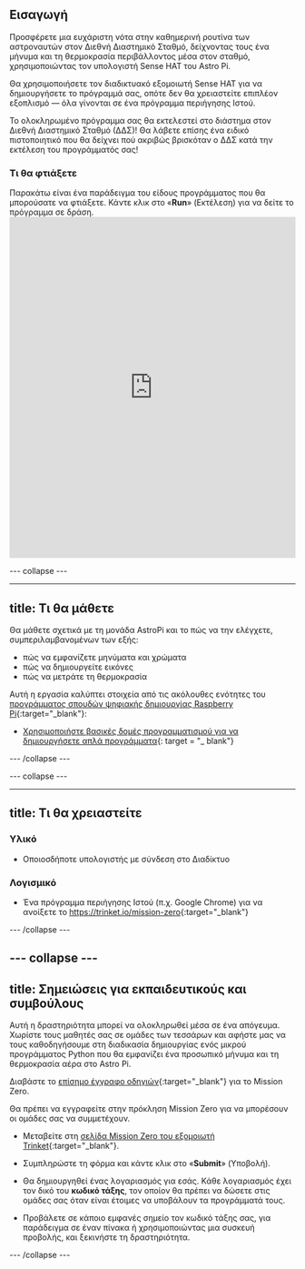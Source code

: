 ## Εισαγωγή

Προσφέρετε μια ευχάριστη νότα στην καθημερινή ρουτίνα των αστροναυτών στον Διεθνή Διαστημικό Σταθμό, δείχνοντας τους ένα μήνυμα και τη θερμοκρασία περιβάλλοντος μέσα στον σταθμό, χρησιμοποιώντας τον υπολογιστή Sense ΗΑΤ του Astro Pi.

Θα χρησιμοποιήσετε τον διαδικτυακό εξομοιωτή Sense HAT για να δημιουργήσετε το πρόγραμμά σας, οπότε δεν θα χρειαστείτε επιπλέον εξοπλισμό — όλα γίνονται σε ένα πρόγραμμα περιήγησης Ιστού.

Το ολοκληρωμένο πρόγραμμα σας θα εκτελεστεί στο διάστημα στον Διεθνή Διαστημικό Σταθμό (ΔΔΣ)! Θα λάβετε επίσης ένα ειδικό πιστοποιητικό που θα δείχνει πού ακριβώς βρισκόταν ο ΔΔΣ κατά την εκτέλεση του προγράμματός σας!

### Τι θα φτιάξετε

Παρακάτω είναι ένα παράδειγμα του είδους προγράμματος που θα μπορούσατε να φτιάξετε. Κάντε κλικ στο «**Run**» (Εκτέλεση) για να δείτε το πρόγραμμα σε δράση. <iframe src="https://trinket.io/embed/python/069f6138f7?outputOnly=true&start=result" width="100%" height="600" frameborder="0" marginwidth="0" marginheight="0" allowfullscreen mark="crwd-mark"></iframe> 

\--- collapse \---

* * *

## title: Τι θα μάθετε

Θα μάθετε σχετικά με τη μονάδα AstroPi και το πώς να την ελέγχετε, συμπεριλαμβανομένων των εξής:

+ πώς να εμφανίζετε μηνύματα και χρώματα
+ πώς να δημιουργείτε εικόνες
+ πώς να μετράτε τη θερμοκρασία

Αυτή η εργασία καλύπτει στοιχεία από τις ακόλουθες ενότητες του [προγράμματος σπουδών ψηφιακής δημιουργίας Raspberry Pi](http://rpf.io/curriculum){:target="_blank"}:

+ [Χρησιμοποιήστε βασικές δομές προγραμματισμού για να δημιουργήσετε απλά προγράμματα](https://curriculum.raspberrypi.org/programming/creator/){: target = "_ blank"}

\--- /collapse \---

\--- collapse \---

* * *

## title: Τι θα χρειαστείτε

### Υλικό

+ Οποιοσδήποτε υπολογιστής με σύνδεση στο Διαδίκτυο

### Λογισμικό

+ Ένα πρόγραμμα περιήγησης Ιστού (π.χ. Google Chrome) για να ανοίξετε το <https://trinket.io/mission-zero>{:target="_blank"}

\--- /collapse \---

## \--- collapse \---

## title: Σημειώσεις για εκπαιδευτικούς και συμβούλους

Αυτή η δραστηριότητα μπορεί να ολοκληρωθεί μέσα σε ένα απόγευμα. Χωρίστε τους μαθητές σας σε ομάδες των τεσσάρων και αφήστε μας να τους καθοδηγήσουμε στη διαδικασία δημιουργίας ενός μικρού προγράμματος Python που θα εμφανίζει ένα προσωπικό μήνυμα και τη θερμοκρασία αέρα στο Astro Pi.

Διαβάστε το [επίσημο έγγραφο οδηγιών](http://esamultimedia.esa.int/docs/edu/European_Astro_Pi_Challenge_Mission_Zero_guidelines.pdf){:target="_blank"} για το Mission Zero.

Θα πρέπει να εγγραφείτε στην πρόκληση Mission Zero για να μπορέσουν οι ομάδες σας να συμμετέχουν.

+ Μεταβείτε στη [σελίδα Mission Zero του εξομοιωτή Trinket](https://trinket.io/mission-zero/register){:target="_blank"}.

+ Συμπληρώστε τη φόρμα και κάντε κλικ στο «**Submit**» (Υποβολή).

+ Θα δημιουργηθεί ένας λογαριασμός για εσάς. Κάθε λογαριασμός έχει τον δικό του **κωδικό τάξης**, τον οποίον θα πρέπει να δώσετε στις ομάδες σας όταν είναι έτοιμες να υποβάλουν τα προγράμματά τους.

+ Προβάλετε σε κάποιο εμφανές σημείο τον κωδικό τάξης σας, για παράδειγμα σε έναν πίνακα ή χρησιμοποιώντας μια συσκευή προβολής, και ξεκινήστε τη δραστηριότητα.

\--- /collapse \---